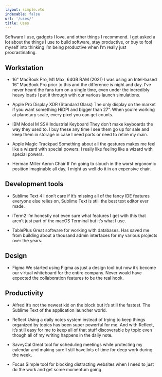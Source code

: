 ```yaml
---
layout: simple.vto
indexable: false
url: '/uses/'
title: Uses
---
```


Software I use, gadgets I love, and other things I recommend. I get asked a lot
about the things I use to build software, stay productive, or buy to fool myself
into thinking I’m being productive when I’m really just procrastinating.

## Workstation

- 16” MacBook Pro, M1 Max, 64GB RAM (2021) I was using an Intel-based 16”
  MacBook Pro prior to this and the difference is night and day. I’ve never
  heard the fans turn on a single time, even under the incredibly heavy loads I
  put it through with our various launch simulations.

- Apple Pro Display XDR (Standard Glass) The only display on the market if you
  want something HiDPI and bigger than 27”. When you’re working at planetary
  scale, every pixel you can get counts.

- IBM Model M SSK Industrial Keyboard They don’t make keyboards the way they
  used to. I buy these any time I see them go up for sale and keep them in
  storage in case I need parts or need to retire my main.

- Apple Magic Trackpad Something about all the gestures makes me feel like a
  wizard with special powers. I really like feeling like a wizard with special
  powers.

- Herman Miller Aeron Chair If I’m going to slouch in the worst ergonomic
  position imaginable all day, I might as well do it in an expensive chair.

## Development tools

- Sublime Text 4 I don’t care if it’s missing all of the fancy IDE features
  everyone else relies on, Sublime Text is still the best text editor ever made.

- iTerm2 I’m honestly not even sure what features I get with this that aren’t
  just part of the macOS Terminal but it’s what I use.

- TablePlus Great software for working with databases. Has saved me from
  building about a thousand admin interfaces for my various projects over the
  years.

## Design

- Figma We started using Figma as just a design tool but now it’s become our
  virtual whiteboard for the entire company. Never would have expected the
  collaboration features to be the real hook.

## Productivity

- Alfred It’s not the newest kid on the block but it’s still the fastest. The
  Sublime Text of the application launcher world.

- Reflect Using a daily notes system instead of trying to keep things organized
  by topics has been super powerful for me. And with Reflect, it’s still easy
  for me to keep all of that stuff discoverable by topic even though all of my
  writing happens in the daily note.

- SavvyCal Great tool for scheduling meetings while protecting my calendar and
  making sure I still have lots of time for deep work during the week.

- Focus Simple tool for blocking distracting websites when I need to just do the
  work and get some momentum going.
